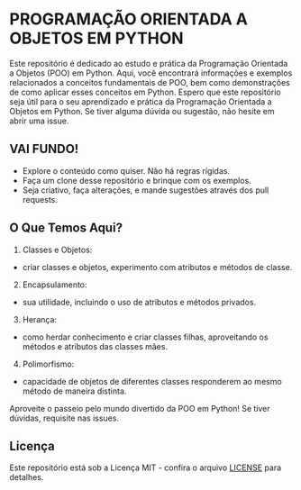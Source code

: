 # PROGRAMAÇÃO ORIENTADA A OBJETOS EM PYTHON
Este repositório é dedicado ao estudo e prática da Programação Orientada a Objetos (POO) em Python. Aqui, você encontrará informações e exemplos relacionados a conceitos fundamentais de POO, bem como demonstrações de como aplicar esses conceitos em Python.
Espero que este repositório seja útil para o seu aprendizado e prática da Programação Orientada a Objetos em Python. Se tiver alguma dúvida ou sugestão, não hesite em abrir uma issue.

## VAI FUNDO!
+ Explore o conteúdo como quiser. Não há regras rígidas.
+ Faça um clone desse repositório e brinque com os exemplos.
+ Seja criativo, faça alterações, e mande sugestões através dos pull requests.

## O Que Temos Aqui?
1. Classes e Objetos:
* criar classes e objetos, experimento com atributos e métodos de classe.
2. Encapsulamento:
* sua utilidade, incluindo o uso de atributos e métodos privados.
3. Herança:
* como herdar conhecimento e criar classes filhas, aproveitando os métodos e atributos das classes mães.
4. Polimorfismo:
* capacidade de objetos de diferentes classes responderem ao mesmo método de maneira distinta.

Aproveite o passeio pelo mundo divertido da POO em Python! Se tiver dúvidas, requisite nas issues.

## Licença
Este repositório está sob a Licença MIT - confira o arquivo [LICENSE](https://github.com/JoJoseB/IFRN_POO/blob/main/LICENSE) para detalhes.
